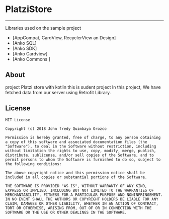 # PlatziStore
-------------

Libraries used on the sample project
* [AppCompat, CardView, RecyclerView an Design]
* [Anko SQL]
* [Anko SDK]
* [Anko Cardview]
* [Anko Commons ]

## About
project  Platzi store with kotlin this is sudent project
In this project, We have fetched data from our server using Retrofit Library.

## License
```
MIT License

Copyright (c) 2018 John fredy Quimbaya Orozco

Permission is hereby granted, free of charge, to any person obtaining a copy of this software and associated documentation files (the "Software"), to deal in the Software without restriction, including without limitation the rights to use, copy, modify, merge, publish, distribute, sublicense, and/or sell copies of the Software, and to permit persons to whom the Software is furnished to do so, subject to the following conditions:

The above copyright notice and this permission notice shall be included in all copies or substantial portions of the Software.

THE SOFTWARE IS PROVIDED "AS IS", WITHOUT WARRANTY OF ANY KIND, EXPRESS OR IMPLIED, INCLUDING BUT NOT LIMITED TO THE WARRANTIES OF MERCHANTABILITY, FITNESS FOR A PARTICULAR PURPOSE AND NONINFRINGEMENT. IN NO EVENT SHALL THE AUTHORS OR COPYRIGHT HOLDERS BE LIABLE FOR ANY CLAIM, DAMAGES OR OTHER LIABILITY, WHETHER IN AN ACTION OF CONTRACT, TORT OR OTHERWISE, ARISING FROM, OUT OF OR IN CONNECTION WITH THE SOFTWARE OR THE USE OR OTHER DEALINGS IN THE SOFTWARE.
```



